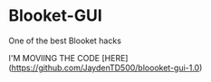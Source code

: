 # Blooket-GUI
One of the best Blooket hacks

I'M MOVIING THE CODE [HERE] (https://github.com/JaydenTD500/bloooket-gui-1.0)
